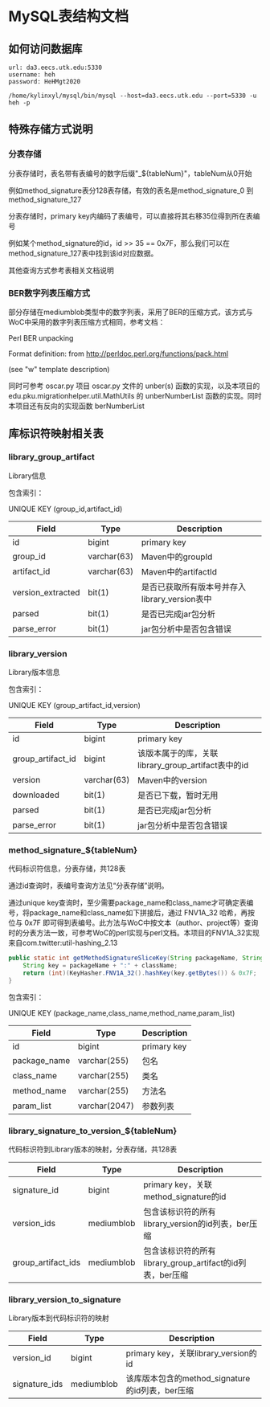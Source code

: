 # MySQL表结构文档

## 如何访问数据库

```
url: da3.eecs.utk.edu:5330
username: heh
password: HeHMgt2020
```

```shell script
/home/kylinxyl/mysql/bin/mysql --host=da3.eecs.utk.edu --port=5330 -u heh -p
```

## 特殊存储方式说明

### 分表存储

分表存储时，表名带有表编号的数字后缀"_${tableNum}"，tableNum从0开始

例如method_signature表分128表存储，有效的表名是method_signature_0 到 method_signature_127

分表存储时，primary key内编码了表编号，可以直接将其右移35位得到所在表编号

例如某个method_signature的id，id >> 35 == 0x7F，那么我们可以在method_signature_127表中找到该id对应数据。

其他查询方式参考表相关文档说明

### BER数字列表压缩方式

部分存储在mediumblob类型中的数字列表，采用了BER的压缩方式，该方式与WoC中采用的数字列表压缩方式相同，参考文档：

Perl BER unpacking

Format definition: from http://perldoc.perl.org/functions/pack.html

(see "w" template description)

同时可参考 oscar.py 项目 oscar.py 文件的 unber(s) 函数的实现，以及本项目的 edu.pku.migrationhelper.util.MathUtils 的 unberNumberList 函数的实现。同时本项目还有反向的实现函数 berNumberList

## 库标识符映射相关表

### library_group_artifact
Library信息

包含索引：

UNIQUE KEY (group_id,artifact_id)

| Field | Type | Description |
| ----- | ---- | ----------- |
| id | bigint | primary key |
| group_id | varchar(63) | Maven中的groupId |
| artifact_id | varchar(63) | Maven中的artifactId |
| version_extracted | bit(1) | 是否已获取所有版本号并存入library_version表中 |
| parsed | bit(1) | 是否已完成jar包分析 |
| parse_error | bit(1) | jar包分析中是否包含错误 |

### library_version 

Library版本信息

包含索引：

UNIQUE KEY (group_artifact_id,version)

| Field | Type | Description |
| ----- | ---- | ----------- |
| id | bigint | primary key |
| group_artifact_id | bigint | 该版本属于的库，关联library_group_artifact表中的id |
| version | varchar(63) | Maven中的version |
| downloaded | bit(1) | 是否已下载，暂时无用 |
| parsed | bit(1) | 是否已完成jar包分析 |
| parse_error | bit(1) | jar包分析中是否包含错误 |

### method_signature_${tableNum}

代码标识符信息，分表存储，共128表

通过id查询时，表编号查询方法见“分表存储”说明。

通过unique key查询时，至少需要package_name和class_name才可确定表编号，将package_name和class_name如下拼接后，通过 FNV1A_32 哈希，再按位与 0x7F 即可得到表编号。此方法与WoC中按文本（author、project等）查询时的分表方法一致，可参考WoC的perl实现与perl文档。本项目的FNV1A_32实现来自com.twitter:util-hashing_2.13

```Java
public static int getMethodSignatureSliceKey(String packageName, String className) {
    String key = packageName + ":" + className;
    return (int)(KeyHasher.FNV1A_32().hashKey(key.getBytes()) & 0x7F;
}
```

包含索引：

UNIQUE KEY (package_name,class_name,method_name,param_list)

| Field        | Type          | Description |
| ------------ | ------------- | ----------- |
| id           | bigint        | primary key |
| package_name | varchar(255)  | 包名        |
| class_name   | varchar(255)  | 类名        |
| method_name  | varchar(255)  | 方法名      |
| param_list   | varchar(2047) | 参数列表    |

### library_signature_to_version_${tableNum}

代码标识符到Library版本的映射，分表存储，共128表

| Field              | Type       | Description                                               |
| ------------------ | ---------- | --------------------------------------------------------- |
| signature_id       | bigint     | primary key，关联method_signature的id                     |
| version_ids        | mediumblob | 包含该标识符的所有library_version的id列表，ber压缩        |
| group_artifact_ids | mediumblob | 包含该标识符的所有library_group_artifact的id列表，ber压缩 |

### library_version_to_signature 

Library版本到代码标识符的映射

| Field         | Type       | Description                                     |
| ------------- | ---------- | ----------------------------------------------- |
| version_id    | bigint     | primary key，关联library_version的id            |
| signature_ids | mediumblob | 该库版本包含的method_signature的id列表，ber压缩 |
